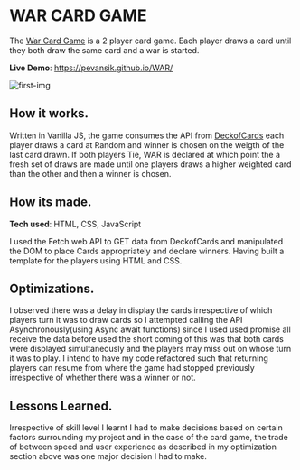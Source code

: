 # WAR CARD GAME

The [War Card Game](https://pevansik.github.io/WAR/) is a 2 player card game. Each player draws a card until they both draw the same card and a war is started.

**Live Demo**: https://pevansik.github.io/WAR/

![first-img](https://user-images.githubusercontent.com/13303617/205654932-6a833075-0645-46fe-9022-1507b0a161d6.PNG)


## How it works.

Written in Vanilla JS, the game consumes the API from [DeckofCards](https://deckofcardsapi.com/) each player draws a card at Random and winner is chosen on the weigth of the last card drawn. If both players Tie, WAR is declared at  which point the a fresh set of draws are made until one players draws a higher weighted card than the other and then a winner is chosen.


## How its made.
**Tech used**: HTML, CSS, JavaScript

 I used the Fetch web API to GET data from DeckofCards and manipulated the DOM to place Cards appropriately and declare winners. Having built a template for the players using HTML and CSS. 
 
 
 ## Optimizations.
I observed there was a delay in display the cards irrespective of which players turn it was to draw cards so I attempted calling the API Asynchronously(using Async await functions)  since I used used promise all receive the data before used the short coming of this was that both cards were displayed simultaneously and the players may miss out on whose turn it was to play.
I intend to have my code refactored such that returning players can resume from where the game had stopped previously irrespective of whether there was a winner or not.


 ## Lessons Learned.
Irrespective of skill level I learnt I had to make decisions based on certain factors surrounding my project and in the case of the card game, the trade of between speed and user experience as described in my optimization section above was one major decision I had to make.
 

